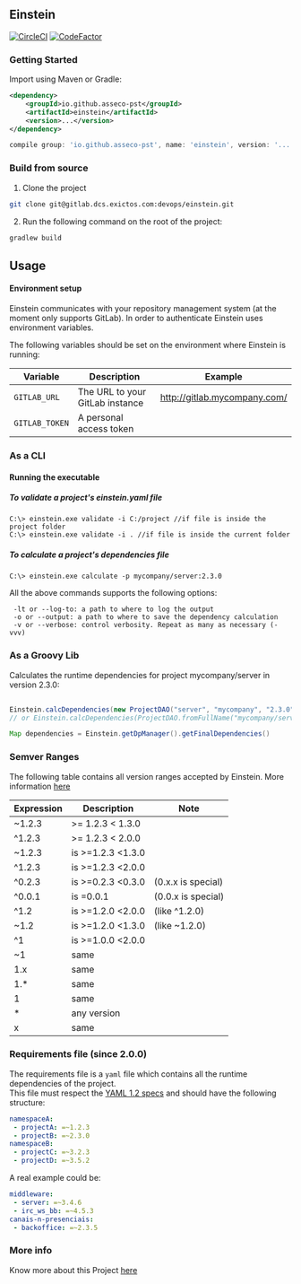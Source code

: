 ## Einstein

[![CircleCI](https://circleci.com/gh/asseco-pst/einstein/tree/develop.svg?style=svg)](https://circleci.com/gh/asseco-pst/einstein/tree/develop)
[![CodeFactor](https://www.codefactor.io/repository/github/asseco-pst/einstein/badge)](https://www.codefactor.io/repository/github/asseco-pst/einstein)

### Getting Started

Import using Maven or Gradle:

```xml
<dependency>
    <groupId>io.github.asseco-pst</groupId>
    <artifactId>einstein</artifactId>
    <version>...</version>
</dependency>
```

```groovy
compile group: 'io.github.asseco-pst', name: 'einstein', version: '...'
```

### Build from source
1. Clone the project
```sh
git clone git@gitlab.dcs.exictos.com:devops/einstein.git
```

2. Run the following command on the root of the project:
```sh
gradlew build
```

## Usage

#### Environment setup
Einstein communicates with your repository management system (at the moment only supports GitLab). In order to authenticate
Einstein uses environment variables.

The following variables should be set on the environment where Einstein is running:

|Variable|Description|Example|
|--------|-----------|-------|
|`GITLAB_URL`|The URL to your GitLab instance|http://gitlab.mycompany.com/|
|`GITLAB_TOKEN`|A personal access token||


### As a CLI
#### Running the executable

##### To validate a project's einstein.yaml file
```console
C:\> einstein.exe validate -i C:/project //if file is inside the project folder
C:\> einstein.exe validate -i . //if file is inside the current folder
```

##### To calculate a project's dependencies file
```console
C:\> einstein.exe calculate -p mycompany/server:2.3.0
```

All the above commands supports the following options:
```
 -lt or --log-to: a path to where to log the output
 -o or --output: a path to where to save the dependency calculation
 -v or --verbose: control verbosity. Repeat as many as necessary (-vvv)
```

### As a Groovy Lib

Calculates the runtime dependencies for project mycompany/server in version 2.3.0:
```groovy
 
Einstein.calcDependencies(new ProjectDAO("server", "mycompany", "2.3.0"))
// or Einstein.calcDependencies(ProjectDAO.fromFullName("mycompany/server:2.3.0"))

Map dependencies = Einstein.getDpManager().getFinalDependencies()
```

### Semver Ranges

The following table contains all version ranges accepted by Einstein. More information [here](https://devhints.io/semver)

|Expression|Description|Note|
|----------|-----------|----|
|~1.2.3|>= 1.2.3 < 1.3.0||
|^1.2.3|>= 1.2.3 < 2.0.0||
|~1.2.3|is >=1.2.3 <1.3.0||
|^1.2.3|is >=1.2.3 <2.0.0||
|^0.2.3|is >=0.2.3 <0.3.0|(0.x.x is special)|
|^0.0.1|is =0.0.1|(0.0.x is special)|
|^1.2|is >=1.2.0 <2.0.0|(like ^1.2.0)|
|~1.2|is >=1.2.0 <1.3.0|(like ~1.2.0)|
|^1|is >=1.0.0 <2.0.0||
|~1|same||
|1.x|same||
|1.*|same||
|1|same||
|*|any version||
|x|same||

### Requirements file (since 2.0.0)

The requirements file is a `yaml` file which contains all the runtime dependencies of the project.  
This file must respect the [YAML 1.2 specs](https://yaml.org/spec/1.2/spec.html) and should have the following structure:

```yaml
namespaceA:
 - projectA: =~1.2.3
 - projectB: =~2.3.0
namespaceB:
 - projectC: =~3.2.3
 - projectD: =~3.5.2
```

A real example could be:
```yaml
middleware:
 - server: =~3.4.6
 - irc_ws_bb: =~4.5.3
canais-n-presenciais:
 - backoffice: =~2.3.5
```

### More info

Know more about this Project [here](https://confluence.pst.asseco.com/display/CHAN/Einstein)

